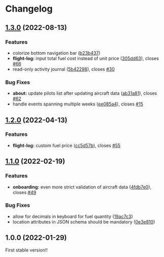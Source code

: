 # Changelog

## [1.3.0](https://github.com/daniele-athome/airborne/compare/v1.2.0...v1.3.0) (2022-08-13)


### Features

* colorize bottom navigation bar ([b23b437](https://github.com/daniele-athome/airborne/commit/b23b437cfe1dbf3cd3bd4fee4f79609c7f66ed24))
* **flight-log:** input total fuel cost instead of unit price ([305dd63](https://github.com/daniele-athome/airborne/commit/305dd63fda15532031a0fe27dd1c5d3c2c62216f)), closes [#66](https://github.com/daniele-athome/airborne/issues/66)
* read-only activity journal ([5b42298](https://github.com/daniele-athome/airborne/commit/5b42298841e432105e6a92081daa2af409a3c9df)), closes [#30](https://github.com/daniele-athome/airborne/issues/30)


### Bug Fixes

* **about:** update pilots list after updating aircraft data ([ab31a81](https://github.com/daniele-athome/airborne/commit/ab31a81f33e4cc2dfd819bad8b3c900f356c85cc)), closes [#62](https://github.com/daniele-athome/airborne/issues/62)
* handle events spanning multiple weeks ([ee085a4](https://github.com/daniele-athome/airborne/commit/ee085a4b0edce57307b24ea897cd071ab77a0baa)), closes [#15](https://github.com/daniele-athome/airborne/issues/15)

## [1.2.0](https://github.com/daniele-athome/airborne/compare/v1.1.0...v1.2.0) (2022-04-13)


### Features

* **flight-log:** custom fuel price ([cc5d57b](https://github.com/daniele-athome/airborne/commit/cc5d57b22e15b34a9b4748f4d92d49f1713ef528)), closes [#55](https://github.com/daniele-athome/airborne/issues/55)

## [1.1.0](https://github.com/daniele-athome/airborne/compare/v1.0.0...v1.1.0) (2022-02-19)


### Features

* **onboarding:** even more strict validation of aircraft data ([4fdb7e0](https://github.com/daniele-athome/airborne/commit/4fdb7e01c869d1a99e6b9e27f7104a49f1a1e211)), closes [#49](https://github.com/daniele-athome/airborne/issues/49)


### Bug Fixes

* allow for decimals in keyboard for fuel quantity ([19ac7c3](https://github.com/daniele-athome/airborne/commit/19ac7c3111f6eb0d9c2f8e0195fe9391782c0645))
* location attributes in JSON schema should be mandatory ([0e3e810](https://github.com/daniele-athome/airborne/commit/0e3e810e112627fba5f958ed0109df6fee8dfa4a))

## 1.0.0 (2022-01-29)

First stable version!!
